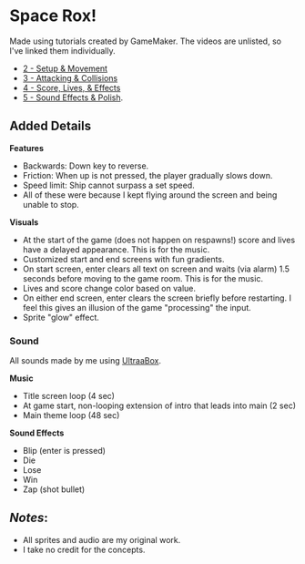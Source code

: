# Space Rox!

Made using tutorials created by GameMaker. The videos are unlisted, so I've linked them individually.
* [2 - Setup & Movement](https://www.youtube.com/watch?v=VIc8Kon5PFw)
* [3 - Attacking & Collisions](https://www.youtube.com/watch?v=kpjqweJv_0g)
* [4 - Score, Lives, & Effects](https://www.youtube.com/watch?v=4y3I5jL7ERo)
* [5 - Sound Effects & Polish](https://www.youtube.com/watch?v=E5h6OGn2e_c).

## Added Details

**Features**
* Backwards: Down key to reverse.
* Friction: When up is not pressed, the player gradually slows down.
* Speed limit: Ship cannot surpass a set speed. 
* All of these were because I kept flying around the screen and being unable to stop.

**Visuals**
* At the start of the game (does not happen on respawns!) score and lives have a delayed appearance. This is for the music.
* Customized start and end screens with fun gradients.
* On start screen, enter clears all text on screen and waits (via alarm) 1.5 seconds before moving to the game room. This is for the music.
* Lives and score change color based on value.
* On either end screen, enter clears the screen briefly before restarting. I feel this gives an illusion of the game "processing" the input.
* Sprite "glow" effect.

### Sound
All sounds made by me using [UltraaBox](https://ultraabox.github.io/).

**Music**
* Title screen loop (4 sec)
* At game start, non-looping extension of intro that leads into main (2 sec)
* Main theme loop (48 sec)

**Sound Effects**
* Blip (enter is pressed)
* Die
* Lose
* Win
* Zap (shot bullet)

## ***Notes***: 

* All sprites and audio are my original work.
* I take no credit for the concepts.
